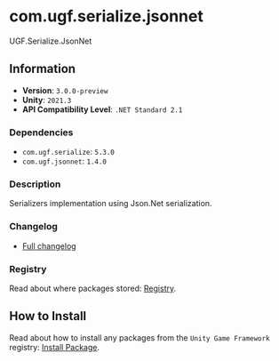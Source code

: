 # com.ugf.serialize.jsonnet

UGF.Serialize.JsonNet

## Information

- **Version**: `3.0.0-preview`
- **Unity**: `2021.3`
- **API Compatibility Level**: `.NET Standard 2.1`

### Dependencies

- `com.ugf.serialize`: `5.3.0`
- `com.ugf.jsonnet`: `1.4.0`


### Description

Serializers implementation using Json.Net serialization.

### Changelog

- [Full changelog](changelog.md)

### Registry

Read about where packages stored: [Registry](https://github.com/unity-game-framework/organization/blob/main/docs/registry.md).

## How to Install

Read about how to install any packages from the `Unity Game Framework` registry: [Install Package](https://github.com/unity-game-framework/organization/blob/main/docs/install-packages.md).
